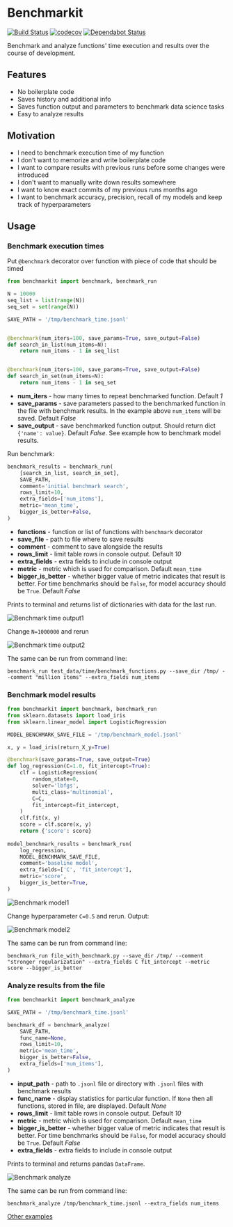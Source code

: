 # Benchmarkit

[![Build Status](https://travis-ci.org/vgrabovets/benchmarkit.svg?branch=master)](https://travis-ci.org/vgrabovets/benchmarkit)
[![codecov](https://codecov.io/gh/vgrabovets/benchmarkit/branch/master/graph/badge.svg)](https://codecov.io/gh/vgrabovets/benchmarkit)
[![Dependabot Status](https://api.dependabot.com/badges/status?host=github&repo=vgrabovets/benchmarkit)](https://dependabot.com)

Benchmark and analyze functions' time execution and results over the course of development. 

## Features

- No boilerplate code
- Saves history and additional info
- Saves function output and parameters to benchmark data science tasks
- Easy to analyze results

## Motivation

- I need to benchmark execution time of my function
- I don't want to memorize and write boilerplate code
- I want to compare results with previous runs before some changes were introduced
- I don't want to manually write down results somewhere
- I want to know exact commits of my previous runs months ago
- I want to benchmark accuracy, precision, recall of my models and keep track of hyperparameters 


## Usage
### Benchmark execution times

Put `@benchmark` decorator over function with piece of code that should be timed

```python
from benchmarkit import benchmark, benchmark_run

N = 10000
seq_list = list(range(N))
seq_set = set(range(N))

SAVE_PATH = '/tmp/benchmark_time.jsonl'


@benchmark(num_iters=100, save_params=True, save_output=False)
def search_in_list(num_items=N):
    return num_items - 1 in seq_list


@benchmark(num_iters=100, save_params=True, save_output=False)
def search_in_set(num_items=N):
    return num_items - 1 in seq_set
```

- __num_iters__ - how many times to repeat benchmarked function. Default _1_
- __save_params__ - save parameters passed to the benchmarked function in the file with benchmark results. In the example above `num_items` will be saved. Default _False_
- __save_output__ - save benchmarked function output. Should return dict `{'name': value}`. Default _False_. See example how to benchmark model results.

Run benchmark:

```python
benchmark_results = benchmark_run(
    [search_in_list, search_in_set],
    SAVE_PATH,
    comment='initial benchmark search',
    rows_limit=10,
    extra_fields=['num_items'],
    metric='mean_time',
    bigger_is_better=False,
)  
```

- __functions__ - function or list of functions with `benchmark` decorator
- __save_file__ - path to file where to save results
- __comment__ - comment to save alongside the results
- __rows_limit__ - limit table rows in console output. Default _10_
- __extra_fields__ - extra fields to include in console output
- __metric__ - metric which is used for comparison. Default `mean_time`
- __bigger_is_better__ - whether bigger value of metric indicates that result is better. For time benchmarks should be `False`, for model accuracy should be `True`. Default _False_

Prints to terminal and returns list of dictionaries with data for the last run.

![Benchmark time output1](img/benchmark_time1.jpg)

Change `N=1000000` and rerun

![Benchmark time output2](img/benchmark_time2.jpg)

The same can be run from command line:
```text
benchmark_run test_data/time/benchmark_functions.py --save_dir /tmp/ --comment "million items" --extra_fields num_items
```

### Benchmark model results

```python
from benchmarkit import benchmark, benchmark_run
from sklearn.datasets import load_iris
from sklearn.linear_model import LogisticRegression

MODEL_BENCHMARK_SAVE_FILE = '/tmp/benchmark_model.jsonl'

x, y = load_iris(return_X_y=True)

@benchmark(save_params=True, save_output=True)
def log_regression(C=1.0, fit_intercept=True):
    clf = LogisticRegression(
        random_state=0, 
        solver='lbfgs', 
        multi_class='multinomial', 
        C=C,
        fit_intercept=fit_intercept,
    )
    clf.fit(x, y)
    score = clf.score(x, y)
    return {'score': score}
    
model_benchmark_results = benchmark_run(
    log_regression,
    MODEL_BENCHMARK_SAVE_FILE,
    comment='baseline model',
    extra_fields=['C', 'fit_intercept'],
    metric='score',
    bigger_is_better=True,
)
```

![Benchmark model1](img/benchmark_model1.jpg)

Change hyperparameter `C=0.5` and rerun. Output:

![Benchmark model2](img/benchmark_model2.jpg)

The same can be run from command line:
```text
benchmark_run file_with_benchmark.py --save_dir /tmp/ --comment "stronger regularization" --extra_fields C fit_intercept --metric score --bigger_is_better
```

### Analyze results from the file

```python
from benchmarkit import benchmark_analyze

SAVE_PATH = '/tmp/benchmark_time.jsonl'

benchmark_df = benchmark_analyze(
    SAVE_PATH,
    func_name=None, 
    rows_limit=10,
    metric='mean_time',
    bigger_is_better=False,
    extra_fields=['num_items'],
)
```

- __input_path__ - path to `.jsonl` file or directory with `.jsonl` files with benchmark results 
- __func_name__ - display statistics for particular function. If `None` then all functions, stored in file, are displayed. Default _None_
- __rows_limit__ - limit table rows in console output. Default _10_
- __metric__ - metric which is used for comparison. Default `mean_time`
- __bigger_is_better__ - whether bigger value of metric indicates that result is better. For time benchmarks should be `False`, for model accuracy should be `True`. Default _False_
- __extra_fields__ - extra fields to include in console output

Prints to terminal and returns pandas `DataFrame`.

![Benchmark analyze](img/benchmark_analyze.jpg)

The same can be run from command line:
```text
benchmark_analyze /tmp/benchmark_time.jsonl --extra_fields num_items
```

[Other examples](https://nbviewer.jupyter.org/github/vgrabovets/benchmarkit/blob/master/notebooks/benchmark_examples.ipynb)
